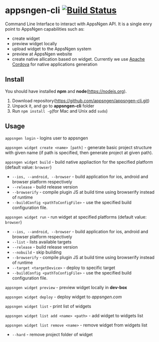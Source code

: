 # appsngen-cli [![Build Status](https://travis-ci.org/appsngen/appsngen-cli.svg?branch=master)](https://travis-ci.org/appsngen/appsngen-cli)
Command Line Interface to interact with AppsNgen API. It is a single enry point to AppsNgen capabilities such as:
* create widget
* preview widget locally
* upload widget to the AppsNgen system
* preview at AppsNgen website
* create native allication based on widget. Currently we use [Apache Cordova](https://cordova.apache.org/) for native applications generation

## Install

You should have installed **npm** and **node**(https://nodejs.org).

1. Download repository(https://github.com/appsngen/appsngen-cli.git)
2. Unpack it, and go to **appsngen-cli** folder
3. Run `npm install -g`(for Mac and Unix add `sudo`)

## Usage

`appsngen login` - logins user to appsngen

`appsngen widget create <name> [path]` - generate basic project structure with given name (if path is specified, then generate project at given path).

`appsngen widget build` - build native appliaction for the specified platform (default value: `browser`)
 * `--ios, --android, --browser` - build application for ios, android and browser platform respectively
 * `--release` - build release version
 * `--browserify` - compile plugin JS at build time using browserify instead of runtime
 * `--buildConfig <pathToConfigFile>` - use the specified build configuration file.
  
`appsngen widget run` - run widget at specified platforms (default value: `browser`)
 * `--ios, --android, --browser` - build application for ios, android and browser platform respectively
 * `--list` - lists available targets
 * `--release` - build release version
 * `--nobuild` - skip building
 * `--browserify` - compile plugin JS at build time using browserify instead of runtime
 * `--target <targetDevice>` - deploy to specific target
 * `--buildConfig <pathToConfigFile>` - use the specified build configuration file.

`appsngen widget preview` - preview widget locally in **dev-box**

`appsngen widget deploy` - deploy widget to *appsngen.com*

`appsngen widget list` - print list of widgets

`appsngen widget list add <name> <path>` - add widget to widgets list

`appsngen widget list remove <name>` - remove widget from widgets list
  * `--hard` - remove project folder of widget
